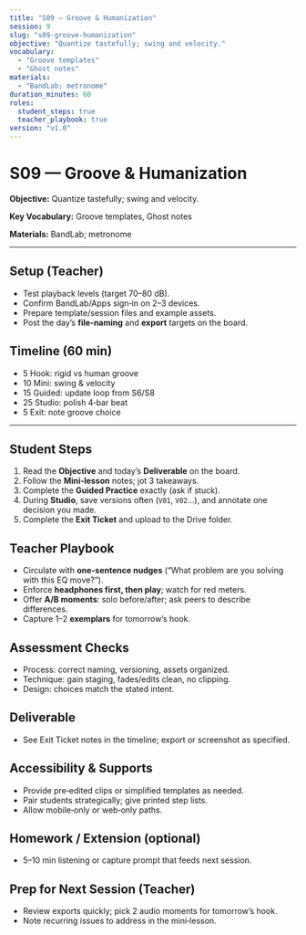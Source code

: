```yaml
---
title: "S09 — Groove & Humanization"
session: 9
slug: "s09-groove-humanization"
objective: "Quantize tastefully; swing and velocity."
vocabulary:
  - "Groove templates"
  - "Ghost notes"
materials:
  - "BandLab; metronome"
duration_minutes: 60
roles:
  student_steps: true
  teacher_playbook: true
version: "v1.0"
---
```


# S09 — Groove & Humanization

**Objective:** Quantize tastefully; swing and velocity.

**Key Vocabulary:** Groove templates, Ghost notes  

**Materials:** BandLab; metronome

---

## Setup (Teacher)
- Test playback levels (target 70–80 dB).  
- Confirm BandLab/Apps sign‑in on 2–3 devices.  
- Prepare template/session files and example assets.  
- Post the day’s **file‑naming** and **export** targets on the board.

## Timeline (60 min)
- 5 Hook: rigid vs human groove
- 10 Mini: swing & velocity
- 15 Guided: update loop from S6/S8
- 25 Studio: polish 4‑bar beat
- 5 Exit: note groove choice

---

## Student Steps
1. Read the **Objective** and today’s **Deliverable** on the board.
2. Follow the **Mini‑lesson** notes; jot 3 takeaways.
3. Complete the **Guided Practice** exactly (ask if stuck).
4. During **Studio**, save versions often (`V01`, `V02`…), and annotate one decision you made.
5. Complete the **Exit Ticket** and upload to the Drive folder.

## Teacher Playbook
- Circulate with **one-sentence nudges** (“What problem are you solving with this EQ move?”).
- Enforce **headphones first, then play**; watch for red meters.
- Offer **A/B moments**: solo before/after; ask peers to describe differences.
- Capture 1–2 **exemplars** for tomorrow’s hook.

## Assessment Checks
- Process: correct naming, versioning, assets organized.
- Technique: gain staging, fades/edits clean, no clipping.
- Design: choices match the stated intent.

## Deliverable
- See Exit Ticket notes in the timeline; export or screenshot as specified.

## Accessibility & Supports
- Provide pre‑edited clips or simplified templates as needed.
- Pair students strategically; give printed step lists.
- Allow mobile‑only or web‑only paths.

## Homework / Extension (optional)
- 5–10 min listening or capture prompt that feeds next session.

## Prep for Next Session (Teacher)
- Review exports quickly; pick 2 audio moments for tomorrow’s hook.
- Note recurring issues to address in the mini‑lesson.
